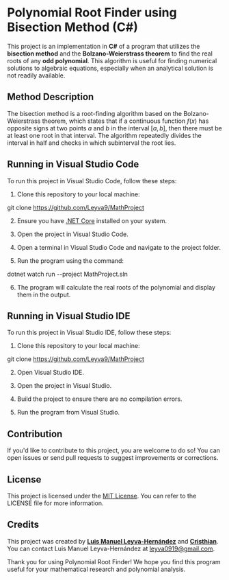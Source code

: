 # Polynomial Root Finder using Bisection Method (C#)

This project is an implementation in **C#** of a program that utilizes the **bisection method** and the **Bolzano-Weierstrass theorem** to find the real roots of any **odd polynomial**. This algorithm is useful for finding numerical solutions to algebraic equations, especially when an analytical solution is not readily available.

## Method Description

The bisection method is a root-finding algorithm based on the Bolzano-Weierstrass theorem, which states that if a continuous function $f(x)$ has opposite signs at two points $a$ and $b$ in the interval $[a, b]$, then there must be at least one root in that interval. The algorithm repeatedly divides the interval in half and checks in which subinterval the root lies.

## Running in Visual Studio Code

To run this project in Visual Studio Code, follow these steps:

1. Clone this repository to your local machine:

git clone https://github.com/Leyva9/MathProject

2. Ensure you have [.NET Core](https://dotnet.microsoft.com/download/dotnet-core) installed on your system.

3. Open the project in Visual Studio Code.

4. Open a terminal in Visual Studio Code and navigate to the project folder.

5. Run the program using the command:

dotnet watch run --project MathProject.sln

6. The program will calculate the real roots of the polynomial and display them in the output.

## Running in Visual Studio IDE

To run this project in Visual Studio IDE, follow these steps:

1. Clone this repository to your local machine:

git clone https://github.com/Leyva9/MathProject

2. Open Visual Studio IDE.

3. Open the project in Visual Studio.

4. Build the project to ensure there are no compilation errors.

5. Run the program from Visual Studio.

## Contribution

If you'd like to contribute to this project, you are welcome to do so! You can open issues or send pull requests to suggest improvements or corrections.

## License

This project is licensed under the [MIT License](LICENSE). You can refer to the LICENSE file for more information.

## Credits

This project was created by **[Luis Manuel Leyva-Hernández](https://github.com/Leyva9)** and **[Cristhian](https://github.com/crackbandicoot-dot)**. You can contact Luis Manuel Leyva-Hernández at [leyva0919@gmail.com](mailto:leyva0919@gmail.com).

Thank you for using Polynomial Root Finder! We hope you find this program useful for your mathematical research and polynomial analysis.
